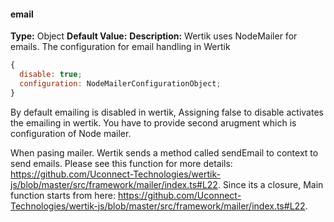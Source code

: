 #### email

**Type:** Object
**Default Value:**
**Description:** Wertik uses NodeMailer for emails. The configuration for email handling in Wertik

```javascript
{
  disable: true;
  configuration: NodeMailerConfigurationObject;
}
```

By default emailing is disabled in wertik, Assigning false to disable activates the emailing in wertik. You have to provide second arugment which is configuration of Node mailer.

When pasing mailer. Wertik sends a method called sendEmail to context to send emails. Please see this function for more details: https://github.com/Uconnect-Technologies/wertik-js/blob/master/src/framework/mailer/index.ts#L22. Since its a closure, Main function starts from here: https://github.com/Uconnect-Technologies/wertik-js/blob/master/src/framework/mailer/index.ts#L22.
